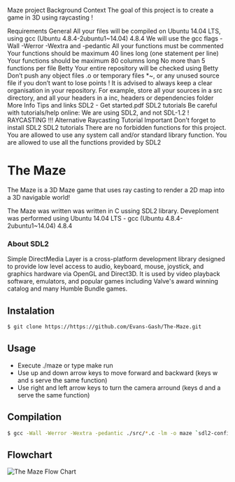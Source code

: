 Maze project
Background Context
The goal of this project is to create a game in 3D using raycasting !

Requirements
General
All your files will be compiled on Ubuntu 14.04 LTS, using gcc (Ubuntu 4.8.4-2ubuntu1~14.04) 4.8.4
We will use the gcc flags -Wall -Werror -Wextra and -pedantic
All your functions must be commented
Your functions should be maximum 40 lines long (one statement per line)
Your functions should be maximum 80 columns long
No more than 5 functions per file
Betty
Your entire repository will be checked using Betty
Don’t push any object files .o or temporary files *~, or any unused source file if you don’t want to lose points !
It is advised to always keep a clear organisation in your repository. For example, store all your sources in a src directory, and all your headers in a inc, headers or dependencies folder
More Info
Tips and links
SDL2 - Get started.pdf
SDL2 tutorials
Be careful with tutorials/help online: We are using SDL2, and not SDL-1.2 !
RAYCASTING !!!
Alternative Raycasting Tutorial
Important
Don’t forget to install SDL2 SDL2 tutorials
There are no forbidden functions for this project. You are allowed to use any system call and/or standard library function.
You are allowed to use all the functions provided by SDL2

# The Maze

The Maze is a 3D Maze game that uses ray casting to render a 2D map into a 3D navigable world!

The Maze was written was written in C ussing SDL2 library. Deveploment was performed using Ubuntu 14.04 LTS - gcc (Ubuntu 4.8.4-2ubuntu1~14.04) 4.8.4

### About SDL2 

Simple DirectMedia Layer is a cross-platform development library designed to provide low level access to audio, keyboard, mouse, joystick, and graphics hardware via OpenGL and Direct3D. It is used by video playback software, emulators, and popular games including Valve's award winning catalog and many Humble Bundle games.

## Instalation 
```sh
$ git clone https://https://github.com/Evans-Gash/The-Maze.git
```
## Usage 
* Execute ./maze or type make run 
* Use up and down arrow keys to move forward and backward (keys w and s serve the same function)
* Use right and left arrow keys to turn the camera arround (keys d and a serve the same function)

## Compilation
```sh
$ gcc -Wall -Werror -Wextra -pedantic ./src/*.c -lm -o maze `sdl2-config --cflags` `sdl2-config --libs`;
```

## Flowchart
![The Maze Flow Chart](https://i.imgur.com/t0MxNni.png)
